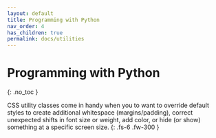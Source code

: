 ```yaml
---
layout: default
title: Programming with Python
nav_order: 4
has_children: true
permalink: docs/utilities
---
```


# Programming with Python
{: .no_toc }

CSS utility classes come in handy when you to want to override default styles to create additional whitespace (margins/padding), correct unexpected shifts in font size or weight, add color, or hide (or show) something at a specific screen size.
{: .fs-6 .fw-300 }
